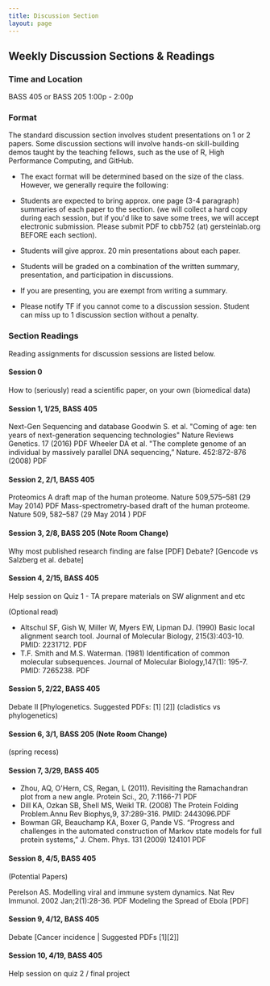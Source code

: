 ```yaml
---
title: Discussion Section
layout: page
---
```


## Weekly Discussion Sections & Readings

### Time and Location

BASS 405 or BASS 205
1:00p - 2:00p

### Format

The standard discussion section involves student presentations on 1 or 2 papers. Some discussion sections will involve hands-on skill-building demos taught by the teaching fellows, such as the use of R, High Performance Computing, and GitHub. 

- The exact format will be determined based on the size of the class. However, we generally require the following:

- Students are expected to bring approx. one page (3-4 paragraph) summaries of each paper to the section. (we will collect a hard copy during each session, but if you'd like to save some trees, we will accept electronic submission. Please submit PDF to cbb752 (at) gersteinlab.org BEFORE each section).
- Students will give approx. 20 min presentations about each paper.
- Students will be graded on a combination of the written summary, presentation, and participation in discussions.
- If you are presenting, you are exempt from writing a summary.
- Please notify TF if you cannot come to a discussion session. Student can miss up to 1 discussion section without a penalty.

### Section Readings
Reading assignments for discussion sessions are listed below.

#### Session 0
How to (seriously) read a scientific paper, on your own
(biomedical data)

#### Session 1, 1/25, BASS 405
Next-Gen Sequencing and database
Goodwin S. et al. "Coming of age: ten years of next-generation sequencing technologies" Nature Reviews Genetics. 17 (2016) PDF
Wheeler DA et al. "The complete genome of an individual by massively parallel DNA sequencing,” Nature. 452:872-876 (2008) PDF 

#### Session 2,	2/1, BASS 405
Proteomics
A draft map of the human proteome. Nature 509,575–581 (29 May 2014) PDF 
Mass-spectrometry-based draft of the human proteome. Nature 509, 582–587 (29 May 2014 ) PDF 

#### Session 3,	2/8, BASS 205 (Note Room Change)
Why most published research finding are false [PDF]
Debate? [Gencode vs Salzberg et al. debate]

#### Session 4,	2/15, BASS 405
Help session on Quiz 1 - TA prepare materials on SW alignment and etc

(Optional read)

- Altschul SF, Gish W, Miller W, Myers EW, Lipman DJ. (1990) Basic local alignment search tool. Journal of Molecular Biology, 215(3):403-10. PMID: 2231712. PDF 
- T.F. Smith and M.S. Waterman. (1981) Identification of common molecular subsequences. Journal of Molecular Biology,147(1): 195-7. PMID: 7265238. PDF  

#### Session 5,	2/22, BASS 405
Debate II [Phylogenetics. Suggested PDFs: [1] [2]]
(cladistics vs phylogenetics)

#### Session 6,	3/1, BASS 205 (Note Room Change)

(spring recess)

#### Session 7, 3/29,	BASS 405
- Zhou, AQ, O'Hern, CS, Regan, L (2011). Revisiting the Ramachandran plot from a new angle. Protein Sci., 20, 7:1166-71 PDF 
- Dill KA, Ozkan SB, Shell MS, Weikl TR. (2008) The Protein Folding Problem.Annu Rev Biophys,9, 37:289-316. PMID: 2443096.PDF 
- Bowman GR, Beauchamp KA, Boxer G, Pande VS. “Progress and challenges in the automated construction of Markov state models for full protein systems,” J. Chem. Phys. 131 (2009) 124101 PDF

#### Session 8,	4/5, BASS 405
(Potential Papers)

Perelson AS. Modelling viral and immune system dynamics. Nat Rev Immunol. 2002 Jan;2(1):28-36. PDF 
Modeling the Spread of Ebola [PDF] 

#### Session 9, 4/12, BASS 405
Debate [Cancer incidence | Suggested PDFs [1][2]]

#### Session 10, 4/19, BASS 405
Help session on quiz 2 / final project


